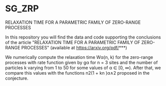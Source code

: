 # SG_ZRP
RELAXATION TIME FOR A PARAMETRIC FAMILY OF ZERO-RANGE PROCESSES

In this repository you will find the data and code supporting the conclusions of the article 
"RELAXATION TIME FOR A PARAMETRIC FAMILY OF ZERO-RANGE PROCESSES" (available at https://arxiv.org/pdf/***)

We numerically compute the relaxation time Wα(n, k) for the zero-range processes with
rate function given by gα for n = 3 sites and the number of particles k varying from
1 to 50 for some values of α ∈ [0, ∞). After that, we compare this values with the
functions n2(1 + kn )α∧2 proposed in the conjecture.

